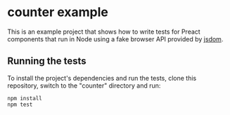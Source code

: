 # counter example

This is an example project that shows how to write tests for Preact components
that run in Node using a fake browser API provided by [jsdom](https://github.com/jsdom/jsdom).

## Running the tests

To install the project's dependencies and run the tests, clone this repository,
switch to the "counter" directory and run:

```shell
npm install
npm test
```

